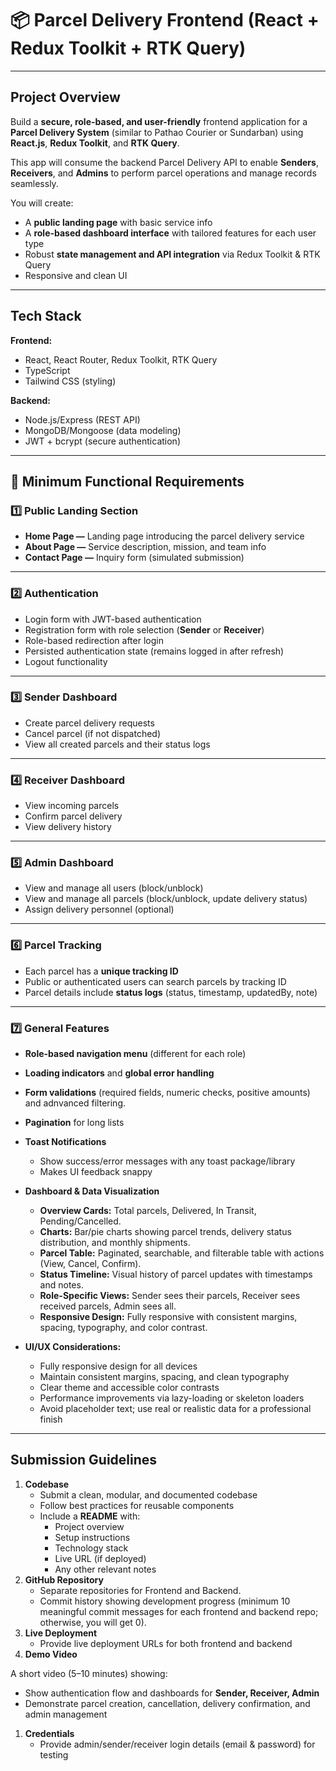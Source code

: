 # **📦 Parcel Delivery Frontend (React + Redux Toolkit + RTK Query)**

---

## **Project Overview**

Build a **secure, role-based, and user-friendly** frontend application for a **Parcel Delivery System** (similar to Pathao Courier or Sundarban) using **React.js**, **Redux Toolkit**, and **RTK Query**.

This app will consume the backend Parcel Delivery API to enable **Senders**, **Receivers**, and **Admins** to perform parcel operations and manage records seamlessly.

You will create:

- A **public landing page** with basic service info
- A **role-based dashboard interface** with tailored features for each user type
- Robust **state management and API integration** via Redux Toolkit & RTK Query
- Responsive and clean UI

---

## **Tech Stack**

**Frontend:**

- React, React Router, Redux Toolkit, RTK Query
- TypeScript
- Tailwind CSS (styling)

**Backend:**

- Node.js/Express (REST API)
- MongoDB/Mongoose (data modeling)
- JWT + bcrypt (secure authentication)

---

## **📌 Minimum Functional Requirements**

### **1️⃣ Public Landing Section**

- **Home Page —** Landing page introducing the parcel delivery service
- **About Page —** Service description, mission, and team info
- **Contact Page —** Inquiry form (simulated submission)

---

### **2️⃣ Authentication**

- Login form with JWT-based authentication
- Registration form with role selection (**Sender** or **Receiver**)
- Role-based redirection after login
- Persisted authentication state (remains logged in after refresh)
- Logout functionality

---

### **3️⃣ Sender Dashboard**

- Create parcel delivery requests
- Cancel parcel (if not dispatched)
- View all created parcels and their status logs

---

### **4️⃣ Receiver Dashboard**

- View incoming parcels
- Confirm parcel delivery
- View delivery history

---

### **5️⃣ Admin Dashboard**

- View and manage all users (block/unblock)
- View and manage all parcels (block/unblock, update delivery status)
- Assign delivery personnel (optional)

---

### **6️⃣ Parcel Tracking**

- Each parcel has a **unique tracking ID**
- Public or authenticated users can search parcels by tracking ID
- Parcel details include **status logs** (status, timestamp, updatedBy, note)

---

### **7️⃣ General Features**

- **Role-based navigation menu** (different for each role)
- **Loading indicators** and **global error handling**
- **Form validations** (required fields, numeric checks, positive amounts)  and adnvanced filtering.
- **Pagination** for long lists
- **Toast Notifications**
    - Show success/error messages with any toast package/library
    - Makes UI feedback snappy
- **Dashboard & Data Visualization**
  - **Overview Cards:** Total parcels, Delivered, In Transit, Pending/Cancelled.  
  - **Charts:** Bar/pie charts showing parcel trends, delivery status distribution, and monthly shipments.  
  - **Parcel Table:** Paginated, searchable, and filterable table with actions (View, Cancel, Confirm).  
  - **Status Timeline:** Visual history of parcel updates with timestamps and notes.  
  - **Role-Specific Views:** Sender sees their parcels, Receiver sees received parcels, Admin sees all.  
  - **Responsive Design:** Fully responsive with consistent margins, spacing, typography, and color contrast.

- **UI/UX Considerations:**
    - Fully responsive design for all devices
    - Maintain consistent margins, spacing, and clean typography
    - Clear theme and accessible color contrasts
    - Performance improvements via lazy-loading or skeleton loaders
    - Avoid placeholder text; use real or realistic data for a professional finish

---

## **Submission Guidelines**

1. **Codebase**
    - Submit a clean, modular, and documented codebase
    - Follow best practices for reusable components
    - Include a **README** with:
        - Project overview
        - Setup instructions
        - Technology stack
        - Live URL (if deployed)
        - Any other relevant notes
2. **GitHub Repository**
    - Separate repositories for Frontend and Backend.
    - Commit history showing development progress (minimum 10 meaningful commit messages for each frontend and backend repo; otherwise, you will get 0).
3. **Live Deployment**
    - Provide live deployment URLs for both frontend and backend
4. **Demo Video**

A short video (5–10 minutes) showing:

- Show authentication flow and dashboards for **Sender, Receiver, Admin**
- Demonstrate parcel creation, cancellation, delivery confirmation, and admin management
1. **Credentials**
    - Provide admin/sender/receiver login details (email & password) for testing
